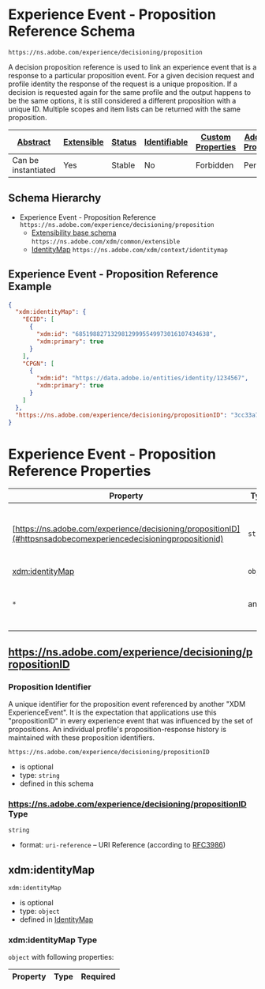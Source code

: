 
# Experience Event - Proposition Reference Schema

```
https://ns.adobe.com/experience/decisioning/proposition
```

A decision proposition reference is used to link an experience event that is a response to a particular proposition event. For a given decision request and profile identity the response of the request is a unique proposition. If a decision is requested again for the same profile and the output happens to be the same options, it is still considered a different proposition with a unique ID. Multiple scopes and item lists can be returned with the same proposition.

| [Abstract](../../../../abstract.md) | [Extensible](../../../../extensions.md) | [Status](../../../../status.md) | [Identifiable](../../../../id.md) | [Custom Properties](../../../../extensions.md) | [Additional Properties](../../../../extensions.md) | Defined In |
|-------------------------------------|-----------------------------------------|---------------------------------|-----------------------------------|------------------------------------------------|----------------------------------------------------|------------|
| Can be instantiated | Yes | Stable | No | Forbidden | Permitted | [adobe/experience/decisioning/proposition.schema.json](adobe/experience/decisioning/proposition.schema.json) |
## Schema Hierarchy

* Experience Event - Proposition Reference `https://ns.adobe.com/experience/decisioning/proposition`
  * [Extensibility base schema](../../../datatypes/extensible.schema.md) `https://ns.adobe.com/xdm/common/extensible`
  * [IdentityMap](../../../fieldgroups/shared/identitymap.schema.md) `https://ns.adobe.com/xdm/context/identitymap`


## Experience Event - Proposition Reference Example
```json
{
  "xdm:identityMap": {
    "ECID": [
      {
        "xdm:id": "68519882713298129995549973016107434638",
        "xdm:primary": true
      }
    ],
    "CPGN": [
      {
        "xdm:id": "https://data.adobe.io/entities/identity/1234567",
        "xdm:primary": true
      }
    ]
  },
  "https://ns.adobe.com/experience/decisioning/propositionID": "3cc33a7e-13ca-4b19-b25d-c816eff9a70a"
}
```

# Experience Event - Proposition Reference Properties

| Property | Type | Required | Defined by |
|----------|------|----------|------------|
| [https://ns.adobe.com/experience/decisioning/propositionID](#httpsnsadobecomexperiencedecisioningpropositionid) | `string` | Optional | Experience Event - Proposition Reference (this schema) |
| [xdm:identityMap](#xdmidentitymap) | `object` | Optional | [IdentityMap](../../../fieldgroups/shared/identitymap.schema.md#xdmidentitymap) |
| `*` | any | Additional | this schema *allows* additional properties |

## https://ns.adobe.com/experience/decisioning/propositionID
### Proposition Identifier

A unique identifier for the proposition event referenced by another "XDM ExperienceEvent". It is the expectation that applications use this "propositionID" in every experience event that was influenced by the set of propositions. An individual profile's proposition-response history is maintained with these proposition identifiers.

`https://ns.adobe.com/experience/decisioning/propositionID`
* is optional
* type: `string`
* defined in this schema

### https://ns.adobe.com/experience/decisioning/propositionID Type


`string`
* format: `uri-reference` – URI Reference (according to [RFC3986](https://tools.ietf.org/html/rfc3986))






## xdm:identityMap


`xdm:identityMap`
* is optional
* type: `object`
* defined in [IdentityMap](../../../fieldgroups/shared/identitymap.schema.md#xdmidentitymap)

### xdm:identityMap Type


`object` with following properties:


| Property | Type | Required |
|----------|------|----------|






